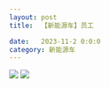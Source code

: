 ```yaml
---
layout: post
title:  【新能源车】员工

date:   2023-11-2 0:0:0
category: 新能源车
---
```

![](http://s3s4mtyq6.hd-bkt.clouddn.com/img/6661699834311_.pic.jpg)
![](http://s3s4mtyq6.hd-bkt.clouddn.com/img/new_car_employee_v1.0_2311131413.png)


